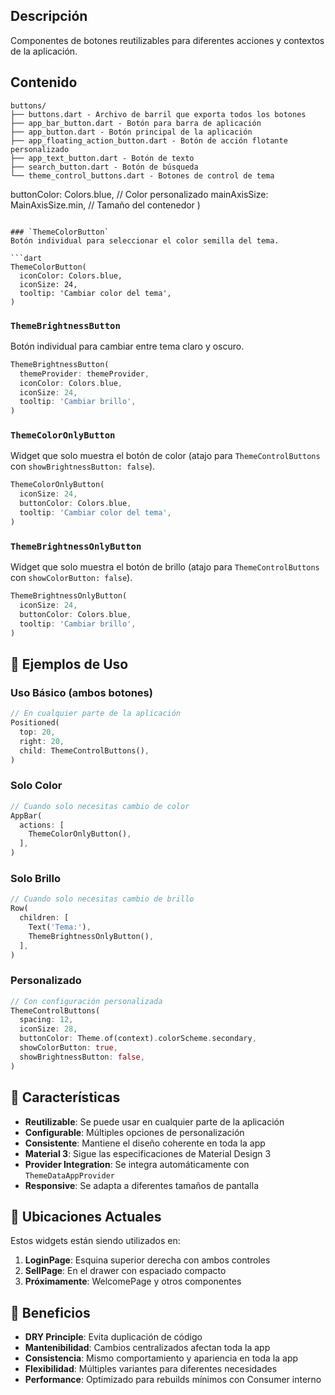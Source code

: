## Descripción
Componentes de botones reutilizables para diferentes acciones y contextos de la aplicación.

## Contenido
```
buttons/
├── buttons.dart - Archivo de barril que exporta todos los botones
├── app_bar_button.dart - Botón para barra de aplicación
├── app_button.dart - Botón principal de la aplicación
├── app_floating_action_button.dart - Botón de acción flotante personalizado
├── app_text_button.dart - Botón de texto
├── search_button.dart - Botón de búsqueda
└── theme_control_buttons.dart - Botones de control de tema
```
  buttonColor: Colors.blue,     // Color personalizado
  mainAxisSize: MainAxisSize.min, // Tamaño del contenedor
)
```

### `ThemeColorButton`
Botón individual para seleccionar el color semilla del tema.

```dart
ThemeColorButton(
  iconColor: Colors.blue,
  iconSize: 24,
  tooltip: 'Cambiar color del tema',
)
```

### `ThemeBrightnessButton`
Botón individual para cambiar entre tema claro y oscuro.

```dart
ThemeBrightnessButton(
  themeProvider: themeProvider,
  iconColor: Colors.blue,
  iconSize: 24,
  tooltip: 'Cambiar brillo',
)
```

### `ThemeColorOnlyButton`
Widget que solo muestra el botón de color (atajo para `ThemeControlButtons` con `showBrightnessButton: false`).

```dart
ThemeColorOnlyButton(
  iconSize: 24,
  buttonColor: Colors.blue,
  tooltip: 'Cambiar color del tema',
)
```

### `ThemeBrightnessOnlyButton`
Widget que solo muestra el botón de brillo (atajo para `ThemeControlButtons` con `showColorButton: false`).

```dart
ThemeBrightnessOnlyButton(
  iconSize: 24,
  buttonColor: Colors.blue,
  tooltip: 'Cambiar brillo',
)
```

## 🎨 Ejemplos de Uso

### Uso Básico (ambos botones)
```dart
// En cualquier parte de la aplicación
Positioned(
  top: 20,
  right: 20,
  child: ThemeControlButtons(),
)
```

### Solo Color
```dart
// Cuando solo necesitas cambio de color
AppBar(
  actions: [
    ThemeColorOnlyButton(),
  ],
)
```

### Solo Brillo
```dart
// Cuando solo necesitas cambio de brillo
Row(
  children: [
    Text('Tema:'),
    ThemeBrightnessOnlyButton(),
  ],
)
```

### Personalizado
```dart
// Con configuración personalizada
ThemeControlButtons(
  spacing: 12,
  iconSize: 28,
  buttonColor: Theme.of(context).colorScheme.secondary,
  showColorButton: true,
  showBrightnessButton: false,
)
```

## 🔧 Características

- **Reutilizable**: Se puede usar en cualquier parte de la aplicación
- **Configurable**: Múltiples opciones de personalización
- **Consistente**: Mantiene el diseño coherente en toda la app
- **Material 3**: Sigue las especificaciones de Material Design 3
- **Provider Integration**: Se integra automáticamente con `ThemeDataAppProvider`
- **Responsive**: Se adapta a diferentes tamaños de pantalla

## 📱 Ubicaciones Actuales

Estos widgets están siendo utilizados en:

1. **LoginPage**: Esquina superior derecha con ambos controles
2. **SellPage**: En el drawer con espaciado compacto
3. **Próximamente**: WelcomePage y otros componentes

## 🎯 Beneficios

- **DRY Principle**: Evita duplicación de código
- **Mantenibilidad**: Cambios centralizados afectan toda la app
- **Consistencia**: Mismo comportamiento y apariencia en toda la app
- **Flexibilidad**: Múltiples variantes para diferentes necesidades
- **Performance**: Optimizado para rebuilds mínimos con Consumer interno
